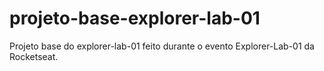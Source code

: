 # projeto-base-explorer-lab-01

Projeto base do explorer-lab-01 feito durante o evento Explorer-Lab-01 da Rocketseat.
